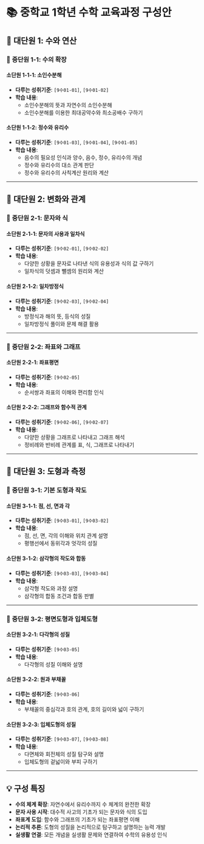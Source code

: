 # 📚 중학교 1학년 수학 교육과정 구성안

## 🎯 **대단원 1: 수와 연산**

### 📖 **중단원 1-1: 수의 확장**

#### **소단원 1-1-1: 소인수분해**
- **다루는 성취기준**: `[9수01-01]`, `[9수01-02]`
- **학습 내용**:
    - 소인수분해의 뜻과 자연수의 소인수분해
    - 소인수분해를 이용한 최대공약수와 최소공배수 구하기

#### **소단원 1-1-2: 정수와 유리수**
- **다루는 성취기준**: `[9수01-03]`, `[9수01-04]`, `[9수01-05]`
- **학습 내용**:
    - 음수의 필요성 인식과 양수, 음수, 정수, 유리수의 개념
    - 정수와 유리수의 대소 관계 판단
    - 정수와 유리수의 사칙계산 원리와 계산

---

## 🔄 **대단원 2: 변화와 관계**

### 📖 **중단원 2-1: 문자와 식**

#### **소단원 2-1-1: 문자의 사용과 일차식**
- **다루는 성취기준**: `[9수02-01]`, `[9수02-02]`
- **학습 내용**:
    - 다양한 상황을 문자로 나타낸 식의 유용성과 식의 값 구하기
    - 일차식의 덧셈과 뺄셈의 원리와 계산

#### **소단원 2-1-2: 일차방정식**
- **다루는 성취기준**: `[9수02-03]`, `[9수02-04]`
- **학습 내용**:
    - 방정식과 해의 뜻, 등식의 성질
    - 일차방정식 풀이와 문제 해결 활용

---

### 📖 **중단원 2-2: 좌표와 그래프**

#### **소단원 2-2-1: 좌표평면**
- **다루는 성취기준**: `[9수02-05]`
- **학습 내용**:
    - 순서쌍과 좌표의 이해와 편리함 인식

#### **소단원 2-2-2: 그래프와 함수적 관계**
- **다루는 성취기준**: `[9수02-06]`, `[9수02-07]`
- **학습 내용**:
    - 다양한 상황을 그래프로 나타내고 그래프 해석
    - 정비례와 반비례 관계를 표, 식, 그래프로 나타내기

---

## 📐 **대단원 3: 도형과 측정**

### 📖 **중단원 3-1: 기본 도형과 작도**

#### **소단원 3-1-1: 점, 선, 면과 각**
- **다루는 성취기준**: `[9수03-01]`, `[9수03-02]`
- **학습 내용**:
    - 점, 선, 면, 각의 이해와 위치 관계 설명
    - 평행선에서 동위각과 엇각의 성질

#### **소단원 3-1-2: 삼각형의 작도와 합동**
- **다루는 성취기준**: `[9수03-03]`, `[9수03-04]`
- **학습 내용**:
    - 삼각형 작도와 과정 설명
    - 삼각형의 합동 조건과 합동 판별

---

### 📖 **중단원 3-2: 평면도형과 입체도형**

#### **소단원 3-2-1: 다각형의 성질**
- **다루는 성취기준**: `[9수03-05]`
- **학습 내용**:
    - 다각형의 성질 이해와 설명

#### **소단원 3-2-2: 원과 부채꼴**
- **다루는 성취기준**: `[9수03-06]`
- **학습 내용**:
    - 부채꼴의 중심각과 호의 관계, 호의 길이와 넓이 구하기

#### **소단원 3-2-3: 입체도형의 성질**
- **다루는 성취기준**: `[9수03-07]`, `[9수03-08]`
- **학습 내용**:
    - 다면체와 회전체의 성질 탐구와 설명
    - 입체도형의 겉넓이와 부피 구하기

---

## 💡 **구성 특징**
- **수의 체계 확장**: 자연수에서 유리수까지 수 체계의 완전한 확장
- **문자 사용 시작**: 대수적 사고의 기초가 되는 문자와 식의 도입
- **좌표계 도입**: 함수와 그래프의 기초가 되는 좌표평면 이해
- **논리적 추론**: 도형의 성질을 논리적으로 탐구하고 설명하는 능력 개발
- **실생활 연결**: 모든 개념을 실생활 문제와 연결하여 수학의 유용성 인식